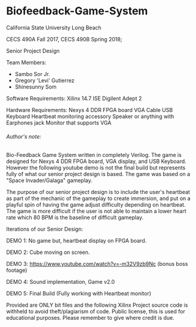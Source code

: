 # Biofeedback-Game-System

California State University Long Beach

CECS 490A Fall 2017, CECS 490B Spring 2018;

Senior Project Design

Team Members: 
- Sambo Sor Jr.
- Gregory 'Levi' Gutierrez
- Shinesunny Som


Software Requirements:
Xilinx 14.7 ISE
Digilent Adept 2

Hardware Requirements:
Nexys 4 DDR FPGA board
VGA Cable
USB Keyboard
Heartbeat monitoring accessory
Speaker or anything with Earphones jack
Monitor that supports VGA

###### Author's note: ######
Bio-Feedback Game System written in completely Verilog. The game is designed for Nexys 4 DDR FPGA board,
VGA display, and USB Keyboard. However the following youtube demo is not the final build but represents
fully of what our senior project design is based. The game was based on a "Space Invader/Galaga" gameplay.

The purpose of our senior project design is to include the user's heartbeat as part of the mechanic of the
gameplay to create immersion, and put on a playful spin of having the game adjust difficulty depending on
heartbeat. The game is more difficult if the user is not able to maintain a lower heart rate which 80 BPM is
the baseline of difficult gameplay.

Iterations of our Senior Design:

DEMO 1: No game but, heartbeat display on FPGA board.

DEMO 2: Cube moving on screen.

DEMO 3: https://www.youtube.com/watch?v=-m32V9zb9Nc (bonus boss footage)

DEMO 4: Sound implementation, Game v2.0

DEMO 5: Final Build (Fully working with Heartbeat monitor)

Provided are ONLY bit files and the following Xilinx Project source code is withheld to avoid theft/plagiarism of code.
Public license, this is used for educational purposes. Please remember to give where credit is due.
